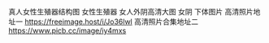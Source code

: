 真人女性生殖器结构图
女性生殖器
女人外阴高清大图
女阴 下体图片
高清照片地址一  https://freeimage.host/i/Jo36lwl
高清照片合集地址二  https://www.picb.cc/image/iy4mxs
